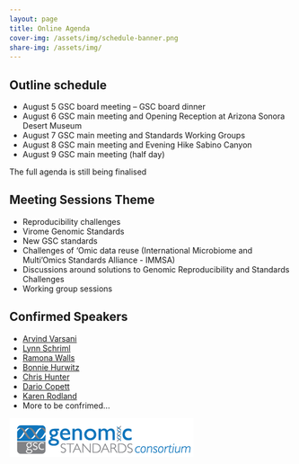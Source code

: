 ```yaml
---
layout: page
title: Online Agenda
cover-img: /assets/img/schedule-banner.png
share-img: /assets/img/
---
```



## Outline schedule 

 * August 5 GSC board meeting – GSC board dinner
 * August 6 GSC main meeting and Opening Reception at Arizona Sonora Desert Museum 
 * August 7 GSC main meeting and Standards Working Groups 
 * August 8 GSC main meeting and Evening Hike Sabino Canyon
 * August 9 GSC main meeting (half day)

The full agenda is still being finalised

## Meeting Sessions Theme

 * Reproducibility challenges
 * Virome Genomic Standards
 * New GSC standards
 * Challenges of ‘Omic data reuse (International Microbiome and Multi’Omics Standards Alliance - IMMSA) 
 * Discussions around solutions to Genomic Reproducibility and Standards Challenges 
 * Working group sessions

## Confirmed Speakers

 * [Arvind Varsani](https://search.asu.edu/profile/3050059)
 * [Lynn Schriml](https://www.linkedin.com/in/lynn-schriml-1753609/)
 * [Ramona Walls](https://www.linkedin.com/in/ramona-walls-41aa7599/)
 * [Bonnie Hurwitz](https://www.linkedin.com/in/bonniehurwitz/)
 * [Chris Hunter](https://www.linkedin.com/in/chr1shunter/)
 * [Dario Copett](https://www.linkedin.com/in/dario-copetti-65ba528/)
 * [Karen Rodland](https://www.linkedin.com/in/karen-rodland-5799a34/)
 * More to be confrimed...

<!-- <iframe src="https://calendar.google.com/calendar/embed?height=600&wkst=2&bgcolor=%23ffffff&ctz=Asia%2FBangkok&mode=WEEK&src=OTkwMGE0M2ZlMzJjNWE3YWU2OTVhOTdkOTRhOWQ0ZDA0Y2FlMWU5M2M5MjVlNDNmYWNlYTVmZGY1YTRhOTAzNEBncm91cC5jYWxlbmRhci5nb29nbGUuY29t&src=Z2Vuc2MtYm9hcmRAZ29vZ2xlZ3JvdXBzLmNvbQ&color=%237CB342&color=%237CB342" style="border:solid 1px #777" width="900" height="600" frameborder="0" scrolling="no"></iframe>
-->




[ ![GenSC](../assets/img/gsc_logo_sml.png) ](https://www.gensc.org/)